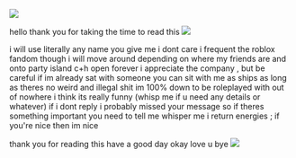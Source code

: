 ![](https://file.garden/ZlkiZqgh4hF11d5U/customized/chance-elliot.gif)

hello thank you for taking the time to read this ![](https://file.garden/ZlkiZqgh4hF11d5U/pixels/white/white1.gif)

i will use literally any name you give me i dont care
i frequent the roblox fandom though i will move around depending on where my friends are and onto party island
c+h open forever i appreciate the company , but be careful if im already sat with someone
you can sit with me as ships as long as theres no weird and illegal shit
im 100% down to be roleplayed with out of nowhere i think its really funny (whisp me if u need any details or whatever)
if i dont reply i probably missed your message so if theres something important you need to tell me whisper me 
i return energies ; if you're nice then im nice

thank you for reading this have a good day okay love u bye
![](https://file.garden/ZlkiZqgh4hF11d5U/customized/jago33-slot-machine.gif)
